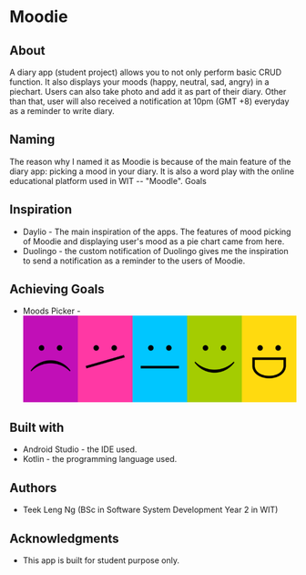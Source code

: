 # Moodie 

## About
 A diary app (student project) allows you to not only perform basic CRUD function. It also displays your moods (happy, neutral, sad, angry) in a piechart. Users can also take photo and add it as part of their diary. Other than that, user will also received a notification at 10pm (GMT +8) everyday as a reminder to write diary.

## Naming
The reason why I named it as Moodie is because of the main feature of the diary app: picking a mood in your diary. It is also a word play with the online educational platform used in WIT -- "Moodle".
 Goals

## Inspiration
* Daylio - The main inspiration of the apps. The features of mood picking of Moodie and displaying user's mood as a pie chart came from here. 
* Duolingo - the custom notification of Duolingo gives me the inspiration to send a notification as a reminder to the users of Moodie.

## Achieving Goals
* Moods Picker - <img src ="moods.png">

## Built with
* Android Studio - the IDE used.
* Kotlin - the programming language used.

## Authors

* Teek Leng Ng (BSc in Software System Development Year 2 in WIT)

## Acknowledgments

* This app is built for student purpose only.
